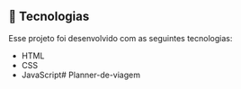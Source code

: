 


<a href="https://github.com/KallebPires/Planner-de-viagem/issues/1#issue-2407194349"></a>


## 🚀 Tecnologias

Esse projeto foi desenvolvido com as seguintes tecnologias:

- HTML
- CSS
- JavaScript# Planner-de-viagem
